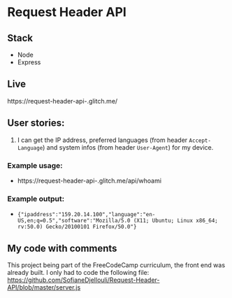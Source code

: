 # Request Header API
## Stack
* Node
* Express
## Live
https://request-header-api-.glitch.me/
## User stories:
1. I can get the IP address, preferred languages (from header `Accept-Language`) and system infos (from header `User-Agent`) for my device.
### Example usage:
* https://request-header-api-.glitch.me/api/whoami
### Example output:
* `{"ipaddress":"159.20.14.100","language":"en-US,en;q=0.5","software":"Mozilla/5.0 (X11; Ubuntu; Linux x86_64; rv:50.0) Gecko/20100101 Firefox/50.0"}`
## My code with comments
This project being part of the FreeCodeCamp curriculum, the front end was already built. I only had to code the following file:  
https://github.com/SofianeDjellouli/Request-Header-API/blob/master/server.js

